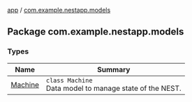 [app](../index.md) / [com.example.nestapp.models](./index.md)

## Package com.example.nestapp.models

### Types

| Name | Summary |
|---|---|
| [Machine](-machine/index.md) | `class Machine`<br>Data model to manage state of the NEST. |
